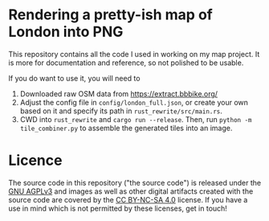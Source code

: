 # Rendering a pretty-ish map of London into PNG

This repository contains all the code I used in working on my map project. It is more for documentation
and reference, so not polished to be usable.

If you do want to use it, you will need to

1. Downloaded raw OSM data from https://extract.bbbike.org/
2. Adjust the config file in `config/london_full.json`, or create your own based on it and specify its
   path in `rust_rewrite/src/main.rs`.
3. CWD into `rust_rewrite` and `cargo run --release`. Then, run `python -m tile_combiner.py` to assemble
   the generated tiles into an image.

# Licence

The source code in this repository ("the source code") is released under the [GNU AGPLv3](https://www.gnu.org/licenses/agpl-3.0.en.html#license-text) and images as well as other digital artifacts created with the source code are covered by the [CC BY-NC-SA 4.0](https://creativecommons.org/licenses/by-nc-sa/4.0/) license. If you have a use in mind which is not permitted by these licenses, get in touch!
